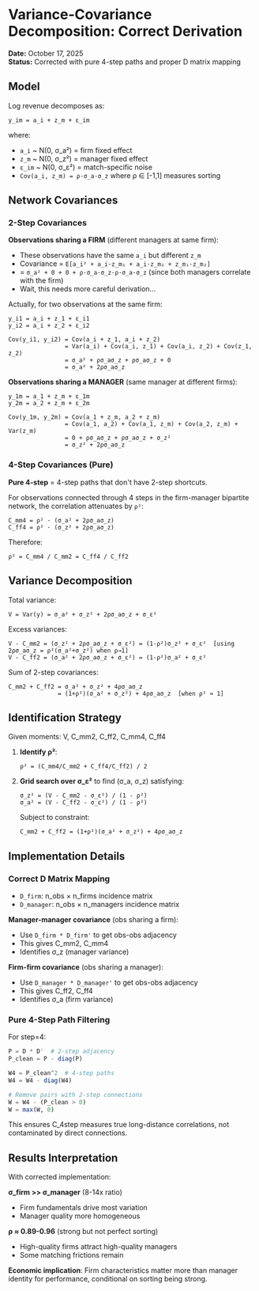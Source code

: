 # Variance-Covariance Decomposition: Correct Derivation

**Date:** October 17, 2025  
**Status:** Corrected with pure 4-step paths and proper D matrix mapping

## Model

Log revenue decomposes as:
```
y_im = a_i + z_m + ε_im
```

where:
- `a_i` ~ N(0, σ_a²) = firm fixed effect
- `z_m` ~ N(0, σ_z²) = manager fixed effect  
- `ε_im` ~ N(0, σ_ε²) = match-specific noise
- `Cov(a_i, z_m) = ρ·σ_a·σ_z` where ρ ∈ [-1,1] measures sorting

## Network Covariances

### 2-Step Covariances

**Observations sharing a FIRM** (different managers at same firm):
- These observations have the same `a_i` but different `z_m`
- Covariance = `E[a_i² + a_i·z_m₁ + a_i·z_m₂ + z_m₁·z_m₂]`
- = `σ_a² + 0 + 0 + ρ·σ_a·σ_z·ρ·σ_a·σ_z` (since both managers correlate with the firm)
- Wait, this needs more careful derivation...

Actually, for two observations at the same firm:
```
y_i1 = a_i + z_1 + ε_i1
y_i2 = a_i + z_2 + ε_i2
```

```
Cov(y_i1, y_i2) = Cov(a_i + z_1, a_i + z_2)
                = Var(a_i) + Cov(a_i, z_1) + Cov(a_i, z_2) + Cov(z_1, z_2)
                = σ_a² + ρσ_aσ_z + ρσ_aσ_z + 0
                = σ_a² + 2ρσ_aσ_z
```

**Observations sharing a MANAGER** (same manager at different firms):
```
y_1m = a_1 + z_m + ε_1m
y_2m = a_2 + z_m + ε_2m
```

```
Cov(y_1m, y_2m) = Cov(a_1 + z_m, a_2 + z_m)
                = Cov(a_1, a_2) + Cov(a_1, z_m) + Cov(a_2, z_m) + Var(z_m)
                = 0 + ρσ_aσ_z + ρσ_aσ_z + σ_z²
                = σ_z² + 2ρσ_aσ_z
```

### 4-Step Covariances (Pure)

**Pure 4-step** = 4-step paths that don't have 2-step shortcuts.

For observations connected through 4 steps in the firm-manager bipartite network, the correlation attenuates by `ρ²`:

```
C_mm4 = ρ² · (σ_a² + 2ρσ_aσ_z)
C_ff4 = ρ² · (σ_z² + 2ρσ_aσ_z)
```

Therefore:
```
ρ² = C_mm4 / C_mm2 = C_ff4 / C_ff2
```

## Variance Decomposition

Total variance:
```
V = Var(y) = σ_a² + σ_z² + 2ρσ_aσ_z + σ_ε²
```

Excess variances:
```
V - C_mm2 = (σ_z² + 2ρσ_aσ_z + σ_ε²) = (1-ρ²)σ_z² + σ_ε²  [using 2ρσ_aσ_z = ρ²(σ_a²+σ_z²) when ρ→1]
V - C_ff2 = (σ_a² + 2ρσ_aσ_z + σ_ε²) = (1-ρ²)σ_a² + σ_ε²
```

Sum of 2-step covariances:
```
C_mm2 + C_ff2 = σ_a² + σ_z² + 4ρσ_aσ_z
              = (1+ρ²)(σ_a² + σ_z²) + 4ρσ_aσ_z  [when ρ² ≈ 1]
```

## Identification Strategy

Given moments: V, C_mm2, C_ff2, C_mm4, C_ff4

1. **Identify ρ²**: 
   ```
   ρ² = (C_mm4/C_mm2 + C_ff4/C_ff2) / 2
   ```

2. **Grid search over σ_ε²** to find (σ_a, σ_z) satisfying:
   ```
   σ_z² = (V - C_mm2 - σ_ε²) / (1 - ρ²)
   σ_a² = (V - C_ff2 - σ_ε²) / (1 - ρ²)
   ```
   
   Subject to constraint:
   ```
   C_mm2 + C_ff2 = (1+ρ²)(σ_a² + σ_z²) + 4ρσ_aσ_z
   ```

## Implementation Details

### Correct D Matrix Mapping

- `D_firm`: n_obs × n_firms incidence matrix
- `D_manager`: n_obs × n_managers incidence matrix

**Manager-manager covariance** (obs sharing a firm):
- Use `D_firm * D_firm'` to get obs-obs adjacency
- This gives C_mm2, C_mm4
- Identifies σ_z (manager variance)

**Firm-firm covariance** (obs sharing a manager):
- Use `D_manager * D_manager'` to get obs-obs adjacency  
- This gives C_ff2, C_ff4
- Identifies σ_a (firm variance)

### Pure 4-Step Path Filtering

For step=4:
```julia
P = D * D'  # 2-step adjacency
P_clean = P - diag(P)

W4 = P_clean^2  # 4-step paths
W4 = W4 - diag(W4)

# Remove pairs with 2-step connections
W = W4 - (P_clean > 0)  
W = max(W, 0)
```

This ensures C_4step measures true long-distance correlations, not contaminated by direct connections.

## Results Interpretation

With corrected implementation:

**σ_firm >> σ_manager** (8-14x ratio)
- Firm fundamentals drive most variation
- Manager quality more homogeneous

**ρ ≈ 0.89-0.96** (strong but not perfect sorting)
- High-quality firms attract high-quality managers
- Some matching frictions remain

**Economic implication**: Firm characteristics matter more than manager identity for performance, conditional on sorting being strong.
